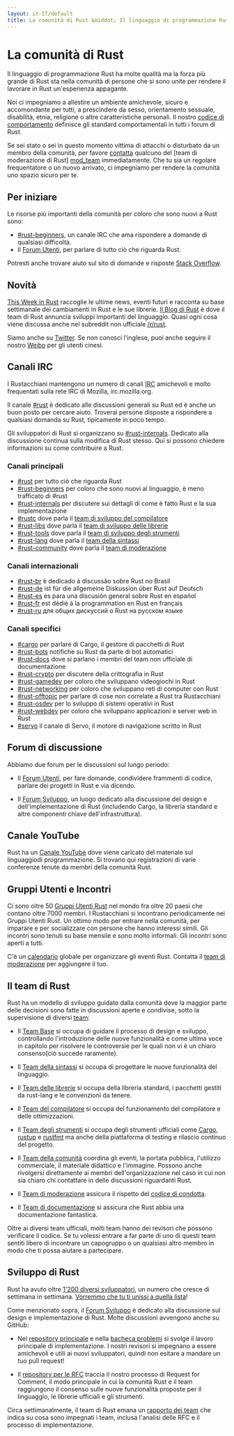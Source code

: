 ```yaml
---
layout: it-IT/default
title: La comunità di Rust &middot; Il linguaggio di programmazione Rust
---
```


# La comunità di Rust

Il linguaggio di programmazione Rust ha molte qualità ma la forza più
grande di Rust sta nella comunità di persone che si sono unite per 
rendere il lavorare in Rust un'esperienza appagante.

Noi ci impegniamo a allestire un ambiente amichevole, sicuro
e accomondante per tutti, a prescindere da sesso, orientamento
sessuale, disabilità, etnia, religione o altre caratteristiche
personali. Il nostro [codice di comportamento][coc] definisce
gli standard comportamentali in tutti i forum di Rust.

Se sei stato o sei in questo momento vittima di attacchi
o disturbato da un membro della comunità, per favore 
[contatta][mod_team_email] qualcuno del [team di moderazione di Rust]
[mod_team] immediatamente. Che tu sia un regolare frequentatore o
un nuovo arrivato, ci impegniamo per rendere la comunità uno spazio
sicuro per te.

[coc]: conduct.html
[mod_team_email]: mailto:rust-mods@rust-lang.org

## Per iniziare

Le risorse più importanti della comunità per coloro che sono nuovi a Rust sono:

- [#rust-beginners][beginners_irc], un canale IRC che
  ama rispondere a domande di qualsiasi difficoltà.
- Il [Forum Utenti][users_forum], per parlare di tutto
  ciò che riguarda Rust.

Potresti anche trovare aiuto sul sito di domande e risposte [Stack Overflow][stack_overflow].

[stack_overflow]: https://stackoverflow.com/questions/tagged/rust

## Novità

[This Week in Rust][twir] raccoglie le ultime news, eventi futuri
e racconta su base settimanale dei cambiamenti in Rust e le
sue librerie. [Il Blog di Rust][rust_blog] è dove il team di Rust
annuncia sviluppi importanti del linguaggio. Quasi ogni cosa
viene discussa anche nel subreddit non ufficiale [/r/rust][reddit].

Siamo anche su [Twitter][twitter].
Se non conosci l'inglese, puoi anche seguire il nostro [Weibo][weibo] per gli utenti cinesi.

[twir]: https://this-week-in-rust.org/
[rust_blog]: http://blog.rust-lang.org/
[reddit]: https://www.reddit.com/r/rust
[reddit_coc]: https://www.reddit.com/r/rust/comments/2rvrzx/our_code_of_conduct_please_read/
[twitter]: https://twitter.com/rustlang
[weibo]: http://weibo.com/u/5616913483

## Canali IRC

I Rustacchiani mantengono un numero di canali [IRC] amichevoli e molto frequentati sulla rete IRC di Mozilla, irc.mozilla.org. 

Il canale [#rust][rust_irc] è dedicato alle discussioni
generali su Rust ed è anche un buon posto per cercare aiuto. 
Troverai persone disposte a rispondere a qualsiasi domanda
su Rust, tipicamente in poco tempo.

Gli sviluppatori di Rust si organizzano su [#rust-internals][internals_irc]. Dedicato alla discussione continua sulla modifica di Rust stesso. Qui si possono chiedere informazioni su come contribuire a Rust.

### Canali principali

- [#rust][rust_irc] per tutto ciò che riguarda Rust
- [#rust-beginners][beginners_irc] per coloro che sono nuovi al linguaggio, è meno trafficato di #rust
- [#rust-internals][internals_irc] per discutere sui dettagli di come è fatto Rust e la sua implementazione
- [#rustc][rustc_irc] dove parla il [team di sviluppo del compilatore][compiler_team]
- [#rust-libs][libs_irc] dove parla il  [team di sviluppo delle librerie][library_team]
- [#rust-tools][tools_irc] dove parla il [team di sviluppo degli strumenti][tool_team]
- [#rust-lang][lang_irc] dove parla il [team della sintassi][language_team]
- [#rust-community][community_irc] dove parla il [team di moderazione][community_team]

### Canali internazionali

- [#rust-br][br_irc] è dedicado à discussão sobre Rust no Brasil
- [#rust-de][de_irc] ist für die allgemeine Diskussion über Rust auf Deutsch
- [#rust-es][es_irc] es para una discusión general sobre Rust en español
- [#rust-fr][fr_irc] est dédié à la programmation en Rust en français
- [#rust-ru][ru_irc] для общих дискуссий о Rust на русском языке

### Canali specifici

- [#cargo][cargo_irc] per parlare di Cargo, il gestore di pacchetti di Rust
- [#rust-bots][bots_irc] notifiche su Rust da parte di bot automatici
- [#rust-docs][docs_irc] dove si parlano i membri del team non ufficiale di documentazione
- [#rust-crypto][crypto_irc] per discutere della crittografia in Rust
- [#rust-gamedev][gamedev_irc] per coloro che sviluppano videogiochi in Rust
- [#rust-networking][networking_irc] per coloro che sviluppano reti di computer con Rust
- [#rust-offtopic][offtopic_irc] per parlare di cose non correlate a Rust tra Rustacchiani
- [#rust-osdev][osdev_irc] per lo sviluppo di sistemi operativi in Rust
- [#rust-webdev][webdev_irc] per coloro che sviluppano applicazioni e server web in Rust
- [#servo][servo_irc] il canale di Servo, il motore di navigazione scritto in Rust

[IRC]: https://en.wikipedia.org/wiki/Internet_Relay_Chat
[beginners_irc]: https://chat.mibbit.com/?server=irc.mozilla.org&channel=%23rust-beginners
[bots_irc]: https://chat.mibbit.com/?server=irc.mozilla.org&channel=%23rust-bots
[br_irc]: https://chat.mibbit.com/?server=irc.mozilla.org&channel=%23rust-br
[cargo_irc]: https://chat.mibbit.com/?server=irc.mozilla.org&channel=%23cargo
[community_irc]: https://chat.mibbit.com/?server=irc.mozilla.org&channel=%23rust-community
[crypto_irc]: https://chat.mibbit.com/?server=irc.mozilla.org&channel=%23rust-crypto
[de_irc]: https://chat.mibbit.com/?server=irc.mozilla.org&channel=%23rust-de
[es_irc]: https://chat.mibbit.com/?server=irc.mozilla.org&channel=%23rust-es
[fr_irc]: https://chat.mibbit.com/?server=irc.mozilla.org&channel=%23rust-fr
[gamedev_irc]: https://chat.mibbit.com/?server=irc.mozilla.org&channel=%23rust-gamedev
[internals_irc]: https://chat.mibbit.com/?server=irc.mozilla.org&channel=%23rust-internals
[lang_irc]: https://chat.mibbit.com/?server=irc.mozilla.org&channel=%23rust-lang
[libs_irc]: https://chat.mibbit.com/?server=irc.mozilla.org&channel=%23rust-libs
[networking_irc]: https://chat.mibbit.com/?server=irc.mozilla.org&channel=%23rust-networking
[offtopic_irc]: https://chat.mibbit.com/?server=irc.mozilla.org&channel=%23rust-offtopic
[osdev_irc]: https://chat.mibbit.com/?server=irc.mozilla.org&channel=%23rust-osdev
[ru_irc]: https://chat.mibbit.com/?server=irc.mozilla.org&channel=%23rust-ru
[rust_irc]: https://chat.mibbit.com/?server=irc.mozilla.org&channel=%23rust
[rustc_irc]: https://chat.mibbit.com/?server=irc.mozilla.org&channel=%23rustc
[servo_irc]: https://chat.mibbit.com/?server=irc.mozilla.org&channel=%23servo
[tools_irc]: https://chat.mibbit.com/?server=irc.mozilla.org&channel=%23rust-tools
[webdev_irc]: https://chat.mibbit.com/?server=irc.mozilla.org&channel=%23rust-webdev
[docs_irc]: https://chat.mibbit.com/?server=irc.mozilla.org&channel=%23rust-docs

## Forum di discussione

Abbiamo due forum per le discussioni sul lungo periodo:

- Il [Forum Utenti][users_forum], per fare domande, condividere
  frammenti di codice, parlare dei progetti in Rust e via dicendo.

- Il [Forum Sviluppo][internals_forum], un luogo dedicato alla discussione
  del design e dell'implementazione di Rust (includendo Cargo, la libreria standard
  e altre componenti chiave dell'infrastruttura).

[users_forum]: https://users.rust-lang.org/
[internals_forum]: https://internals.rust-lang.org/

## Canale YouTube

Rust ha un [Canale YouTube][youtube_channel] dove viene caricato del materiale
sul linguaggiodi programmazione. Si trovano qui registrazioni di varie conferenze
tenute da membri della comunità Rust.

[youtube_channel]: https://www.youtube.com/channel/UCaYhcUwRBNscFNUKTjgPFiA

## Gruppi Utenti e Incontri

Ci sono oltre 50 [Gruppi Utenti Rust][user_group] nel mondo fra oltre 20
paesi che contano oltre 7000 membri. I Rustacchiani si incontrano periodicamente
nei Gruppi Utenti Rust.
Un ottimo modo per entrare nella comunità, per imparare e per socializzare
con persone che hanno interessi simili. Gli incontri sono tenuti su base mensile
e sono molto informali. Gli incontri sono aperti a tutti.

C'è un [calendario][calendar] globale per organizzare gli eventi Rust.
Contatta il [team di moderazione][community_team] per aggiungere il tuo.

[user_group]: ./user-groups.html
[calendar]: https://www.google.com/calendar/embed?src=apd9vmbc22egenmtu5l6c5jbfc@group.calendar.google.com

## Il team di Rust

Rust ha un modello di sviluppo guidato dalla comunità dove la maggior parte
delle decisioni sono fatte in discussioni aperte e condivise, sotto la
supervisione di diversi [team][teams]:

* Il [Team Base][core_team] si occupa di guidare il processo di design
e sviluppo, controllando l'introduzione delle nuove funzionalità e 
come ultima voce in capitolo per risolvere le controversie per le
quali non vi è un chiaro consenso(ciò succede raramente).

* Il [Team della sintassi][language_team] si occupa di progettare le nuove
funzionalità del linguaggio.

* Il [Team delle librerie][library_team] si occupa della libreria standard,
i pacchetti gestiti da rust-lang e le convenzioni da tenere.

* Il [Team del compilatore][compiler_team] si occupa del funzionamento del
compilatore e delle ottimizzazioni.

* Il [Team degli strumenti][tool_team] si occupa degli strumenti ufficiali
come [Cargo], [rustup] e [rustfmt] ma anche della piattaforma di testing e 
rilascio continuo del progetto.

[Cargo]: https://crates.io
[rustup]: https://www.rustup.rs
[rustfmt]: https://github.com/rust-lang-nursery/rustfmt

* Il [Team della comunità][community_team] coordina gli eventi,
la portata pubblica, l'utilizzo commerciale, il materiale didattico e l'immagine. 
Possono anche rivolgersi direttamente ai membri dell'organizzazione nel caso
in cui non sia chiaro chi contattare in delle discussioni riguardanti Rust.

* Il [Team di moderazione][mod_team] assicura il rispetto del
[codice di condotta][coc].

* Il [Team di documentazione][doc_team] si assicura che Rust abbia
  una documentazione fantastica.

Oltre ai diversi team ufficiali, molti team hanno dei revisori che possono
verificare il codice. Se tu volessi entrare a far parte di uno di questi team
sentiti libero di incontrare un capogruppo o un qualsiasi altro membro in modo
che ti possa aiutare a partecipare.

[teams]: team.html
[core_team]: team.html#Core-team
[language_team]: team.html#Language-design-team
[library_team]: team.html#Library-team
[compiler_team]: team.html#Compiler-team
[tool_team]: team.html#Tooling-and-infrastructure
[community_team]: team.html#Community-team
[mod_team]: team.html#Moderation-team
[doc_team]: team.html#Documentation-team

## Sviluppo di Rust

Rust ha avuto oltre [1'200 diversi sviluppatori][authors], un numero che cresce
di settimana in settimana. [Vorremmo che tu ti unissi a quella lista][contribute]!

Come menzionato sopra, il [Forum Sviluppo][internals_forum] è dedicato alla discussione
sul design e implementazione di Rust. Molte discussioni avvengono anche su 
GitHub:

- Nel [repository principale][github] e nella [bacheca problemi][issue_tracking] 
  si svolge il lavoro principale di implementazione. I nostri revisori si impegnano
  a essere amichevoli e utili ai nuovi sviluppatori, quindi non esitare a mandare
  un tuo pull request!

- Il [repository per le RFC][rfcs] traccia il nostro processo di Request for Comment, 
  il modo principale in cui la comunità Rust e il team raggiungono il consenso
  sulle nuove funzionalità proposte per il linguaggio, le librerie ufficiali e gli strumenti.

Circa settimanalmente, il team di Rust emana un [rapporto dei team][team_reports]
che indica su cosa sono impegnati i team, inclusa l'analisi delle RFC e il
processo di implementazione.

[authors]: https://github.com/rust-lang/rust/blob/88397e092e01b6043b6f65772710dfe0e59056c5/AUTHORS.txt
[contribute]: contribute.html
[github]: https://github.com/rust-lang/rust
[rfcs]: https://github.com/rust-lang/rfcs
[team_reports]: https://github.com/rust-lang/subteams
[issue_tracking]: https://github.com/rust-lang/rust/issues
